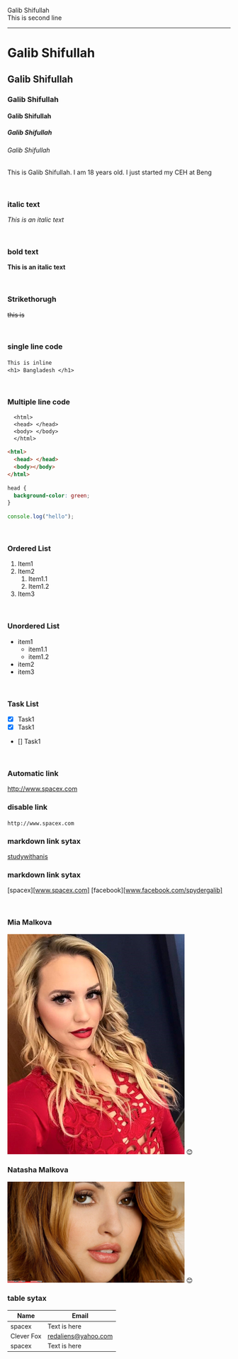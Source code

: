 <!--markdown tutorial-->

Galib Shifullah<br/>
This is second line

---

# Galib Shifullah

## Galib Shifullah

### Galib Shifullah

#### Galib Shifullah

##### Galib Shifullah

###### Galib Shifullah

<p>This is Galib Shifullah. I am 18 years old. I just started my CEH at Beng</p>

<br/>

### italic text

_This is an italic text_

<br/>

### bold text

**This is an italic text**

<br/>

### Strikethorugh

~~this is~~

<br/>

### single line code

`This is inline`  
`<h1> Bangladesh </h1>`

<br/>

### Multiple line code

```
  <html>
  <head> </head>
  <body> </body>
  </html>
```

```html
<html>
  <head> </head>
  <body></body>
</html>
```

```css
head {
  background-color: green;
}
```

```javascript
console.log("hello");
```

<br/>

### Ordered List

1. Item1
2. Item2
   1. Item1.1
   2. Item1.2
3. Item3

<br/>

### Unordered List

- item1
  - item1.1
  - item1.2
- item2
- item3

<br/>

### Task List

- [x] Task1
- [x] Task1
- [] Task1

<br/>

### Automatic link

http://www.spacex.com

### disable link

`http://www.spacex.com`

### markdown link sytax

[studywithanis](http://www.spacex.com)

### markdown link sytax

[spacex][www.spacex.com]
[facebook][www.facebook.com/spydergalib]

<br/>

### Mia Malkova

<!-- ![profile](./images/me.jpg) -->
<img src="./images/miamalkova.JPG" width="400" title="profile image"/>
😊

<br/>

### Natasha Malkova

<!-- ![profile](./images/me.jpg) -->
<img src="./images/natashamalkova.JPG" width="400" title="profile image"/>
😊

<br/>

### table sytax

| Name         | Email                  |
| ------------ | ---------------------- |
| spacex       | Text is here           |
| Clever Fox   | redaliens@yahoo.com    |
| spacex       | Text is here           |

<!-- all link is here -->

[websitelink]: http://www.cleverfoxsixtynine.com
[facebooklink]: https://www.facebook.com/spydergalib

